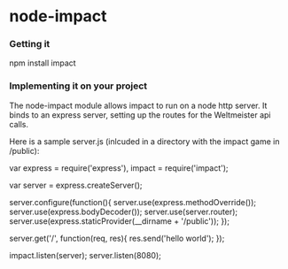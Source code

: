 node-impact
===========

### Getting it

npm install impact

### Implementing it on your project

The node-impact module allows impact to run on a node http server.  It binds to an express server, setting up the routes for the Weltmeister api calls.

Here is a sample server.js (inlcuded in a directory with the impact game in /public):

  var express = require('express'),
      impact = require('impact');
      
  var server = express.createServer();

  server.configure(function(){
      server.use(express.methodOverride());
      server.use(express.bodyDecoder());
      server.use(server.router);
      server.use(express.staticProvider(__dirname + '/public'));
  });

  server.get('/', function(req, res){
    res.send('hello world');
  });

  impact.listen(server);
  server.listen(8080);